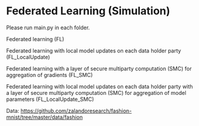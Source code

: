 # Federated Learning (Simulation)

Please run main.py in each folder.

Federated learning (FL)

Federated learning with local model updates on each data holder party (FL_LocalUpdate)

Federated learning with a layer of secure multiparty computation (SMC) for aggregation of gradients (FL_SMC)

Federated learning with local model updates on each data holder party with a layer of secure multiparty computation (SMC) for aggregation of model parameters (FL_LocalUpdate_SMC)

Data: https://github.com/zalandoresearch/fashion-mnist/tree/master/data/fashion
